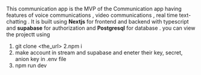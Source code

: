 This communication app is the MVP of the Communication app  having features of voice communications , video communications , real time text-chatting .
It is built using **Nextjs** for frontend and backend with typescript and **supabase** for authorization and **Postgresql** for database .
you can view the projectt using

1. git clone <the_url>
2.npm i
3. make account in stream and supabase and eneter their key, secret, anion key in .env file
4. npm run dev
   
